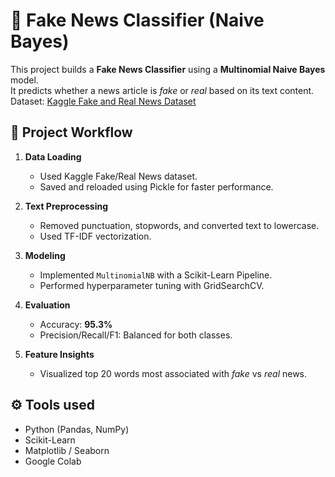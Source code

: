 # 📰 Fake News Classifier (Naive Bayes)

This project builds a **Fake News Classifier** using a **Multinomial Naive Bayes** model.  
It predicts whether a news article is *fake* or *real* based on its text content.  
Dataset: [Kaggle Fake and Real News Dataset](https://www.kaggle.com/datasets/clmentbisaillon/fake-and-real-news-dataset)

## 📄 Project Workflow

1. **Data Loading**
   - Used Kaggle Fake/Real News dataset.
   - Saved and reloaded using Pickle for faster performance.

2. **Text Preprocessing**
   - Removed punctuation, stopwords, and converted text to lowercase.
   - Used TF-IDF vectorization.

3. **Modeling**
   - Implemented `MultinomialNB` with a Scikit-Learn Pipeline.
   - Performed hyperparameter tuning with GridSearchCV.

4. **Evaluation**
   - Accuracy: **95.3%**
   - Precision/Recall/F1: Balanced for both classes.

5. **Feature Insights**
   - Visualized top 20 words most associated with *fake* vs *real* news.

## ⚙️ Tools used
- Python (Pandas, NumPy)
- Scikit-Learn
- Matplotlib / Seaborn
- Google Colab



